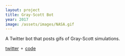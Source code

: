 ```yaml
---
layout: project
title: Gray-Scott Bot
year: 2017
image: /assets/images/NASA.gif
---
```

A Twitter bot that posts gifs of Gray-Scott simulations.

[twitter](https://twitter.com/GrayScottBot) &#9900; [code](https://github.com/apriltuesday/gray-scott-bot)